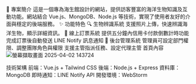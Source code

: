 📜 專案簡介
這是一個專為海生館設計的網站，提供訪客豐富的海洋生物知識及互動功能。網站結合 Vue.js、MongoDB、Node.js 等技術，實現了使用者友好的介面與穩定的後端服務。
✨ 功能特色
🔍 生物辨識系統
支援照片上傳，快速辨識海洋生物，顯示詳細資訊。
🎫 線上訂票系統
提供五分鐘內信用卡付款倒數計時功能
完成訂票後自動發送 LINE Notify 訊息通知
🔧 後台管理系統
管理員可設定部門權限、調整團隊角色與權限
支援主管指派任務、設定代理主管
                                                        首頁內容
![螢幕擷取畫面 2025-04-02 143724](https://github.com/user-attachments/assets/6fd5edf2-01bc-41ae-8d55-e573b8429aa6)


技術架構
前端：Vue.js + Tailwind CSS
後端：Node.js + Express
資料庫：MongoDB
即時通知：LINE Notify API
開發環境：WebStorm
